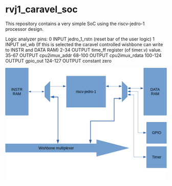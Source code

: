 # rvj1\_caravel\_soc 

This repository contains a very simple SoC using the riscv-jedro-1 processor design.

Logic analyzer pins:
	0       INPUT  jedro_1_rstn (reset bar of the user logic)
	1       INPUT  sel_wb (If this is selected the caravel controlled wishbone can write to INSTR and DATA RAM)
	2-34    OUTPUT time_ff register (of timer.v) value.
	35-67   OUTPUT cpu2imux_addr
	68-100  OUTPUT cpu2imux_rdata
	100-124 OUTPUT gpio_out
	124-127 OUTPUT constant zero

![SoC block diagram](docs/rvj1_caravel_soc.png)
